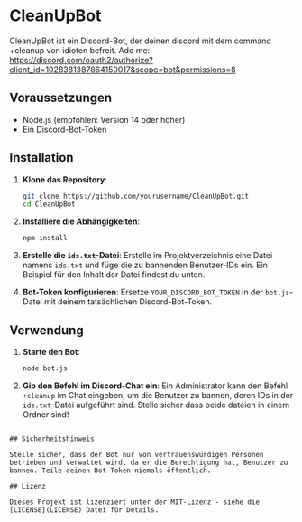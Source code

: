 # CleanUpBot

CleanUpBot ist ein Discord-Bot, der deinen discord mit dem command +cleanup von idioten befreit.
Add me: https://discord.com/oauth2/authorize?client_id=1028381387864150017&scope=bot&permissions=8

## Voraussetzungen

- Node.js (empfohlen: Version 14 oder höher)
- Ein Discord-Bot-Token

## Installation

1. **Klone das Repository**:
   ```bash
   git clone https://github.com/yourusername/CleanUpBot.git
   cd CleanUpBot
   ```

2. **Installiere die Abhängigkeiten**:
   ```bash
   npm install
   ```

3. **Erstelle die `ids.txt`-Datei**:
   Erstelle im Projektverzeichnis eine Datei namens `ids.txt` und füge die zu bannenden Benutzer-IDs ein. Ein Beispiel für den Inhalt der Datei findest du unten.

4. **Bot-Token konfigurieren**:
   Ersetze `YOUR_DISCORD_BOT_TOKEN` in der `bot.js`-Datei mit deinem tatsächlichen Discord-Bot-Token.

## Verwendung

1. **Starte den Bot**:
   ```bash
   node bot.js
   ```

2. **Gib den Befehl im Discord-Chat ein**:
   Ein Administrator kann den Befehl `+cleanup` im Chat eingeben, um die Benutzer zu bannen, deren IDs in der `ids.txt`-Datei aufgeführt sind. Stelle sicher dass beide dateien in einem Ordner sind!
```

## Sicherheitshinweis

Stelle sicher, dass der Bot nur von vertrauenswürdigen Personen betrieben und verwaltet wird, da er die Berechtigung hat, Benutzer zu bannen. Teile deinen Bot-Token niemals öffentlich.

## Lizenz

Dieses Projekt ist lizenziert unter der MIT-Lizenz - siehe die [LICENSE](LICENSE) Datei für Details.
